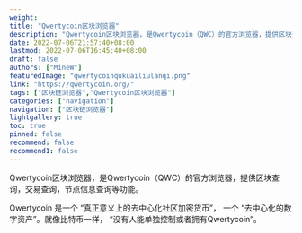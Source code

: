 ```yaml
---
weight: 
title: "Qwertycoin区块浏览器"
description: "Qwertycoin区块浏览器，是Qwertycoin（QWC）的官方浏览器，提供区块查询，交易查询，节点信息查询等功能"
date: 2022-07-06T21:57:40+08:00
lastmod: 2022-07-06T16:45:40+08:00
draft: false
authors: ["MineW"]
featuredImage: "qwertycoinqukuailiulanqi.png"
link: "https://qwertycoin.org/"
tags: ["区块链浏览器","Qwertycoin区块浏览器"]
categories: ["navigation"]
navigation: ["区块链浏览器"]
lightgallery: true
toc: true
pinned: false
recommend: false
recommend1: false
---
```


Qwertycoin区块浏览器，是Qwertycoin（QWC）的官方浏览器，提供区块查询，交易查询，节点信息查询等功能。

Qwertycoin 是一个 “真正意义上的去中心化社区加密货币”， 一个 “去中心化的数字资产”。就像比特币一样， “没有人能单独控制或者拥有Qwertycoin”。